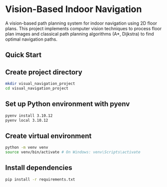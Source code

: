 # Vision-Based Indoor Navigation

A vision-based path planning system for indoor navigation using 2D floor plans. This project implements computer vision techniques to process floor plan images and classical path planning algorithms (A\*, Dijkstra) to find optimal navigation paths.

## Quick Start

## Create project directory

```bash
mkdir visual_navigation_project
cd visual_navigation_project
```

## Set up Python environment with pyenv

```bash
pyenv install 3.10.12
pyenv local 3.10.12
```

## Create virtual environment

```bash
python -m venv venv
source venv/bin/activate # On Windows: venv\Scripts\activate
```

## Install dependencies

```bash
pip install -r requirements.txt
```
